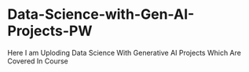 # Data-Science-with-Gen-AI-Projects-PW
Here I am Uploding Data Science With Generative AI Projects Which Are Covered In Course 
